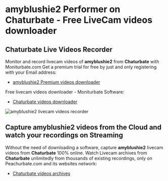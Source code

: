 # amyblushie2 Performer on Chaturbate - Free LiveCam videos downloader

## Chaturbate Live Videos Recorder

Monitor and record livecam videos of **amyblushie2** from **Chaturbate** with Moniturbate.com
Get a premium trial for free by just and only registering with your Email address:
* [amyblushie2 Premium videos downloader](https://moniturbate.com/request-demo-licence-key.html)

Free livecam videos downloader - Moniturbate Software:
* [Chaturbate videos downloader](https://moniturbate.com/moniturbate-download-software.html)

![amyblushie2 livecam videos recorder](https://peachurnet.com/templates/moniturbate-software.png)


## Capture amyblushie2 videos from the Cloud and watch your recordings on Streaming

Without the need of downloading a software, capture **amyblushie2** livecam videos from **Chaturbate** 100% online.
Watch Livecam archives from **Chaturbate** unlimitedly from thousands of existing recordings, only on Peachurbate.com and its websites network:
* [Chaturbate videos archives](https://peachurnet.com/)